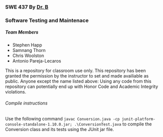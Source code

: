 <h3>SWE 437 By <a href="https://cs.gmu.edu/~johnsonb/index.html">Dr. B</a></h3>
<h3>Software Testing and Maintenace</h3>

<h5>Team Members</h5>
<ul>
  <li>Stephen Happ</li>
  <li>Samnang Thorn</li>
  <li>Chris Woolston</li>
  <li>Antonio Pareja-Lecaros</li>
</ul>

<p>This is a repository for classroom use only. 
  This repository has been granted the permission by the instructor to set and made availiable as public. 
  Anyone except the name listed above: Using any code from this repository can potentially end up with Honor Code and Academic Integrity violations.</p>

<h6>Compile instructions</h6>
<p>Use the following command
<code>javac Conversion.java -cp junit-platform-console-standalone-1.10.0.jar; .\ConversionTest.java</code>
to compile the Conversion class and its tests using the JUnit jar file.</p>

